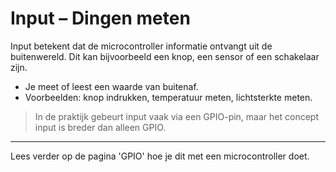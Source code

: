 # Input – Dingen meten

Input betekent dat de microcontroller informatie ontvangt uit de buitenwereld. Dit kan bijvoorbeeld een knop, een sensor of een schakelaar zijn.

- Je meet of leest een waarde van buitenaf.
- Voorbeelden: knop indrukken, temperatuur meten, lichtsterkte meten.

> In de praktijk gebeurt input vaak via een GPIO-pin, maar het concept input is breder dan alleen GPIO.

---

Lees verder op de pagina 'GPIO' hoe je dit met een microcontroller doet.
